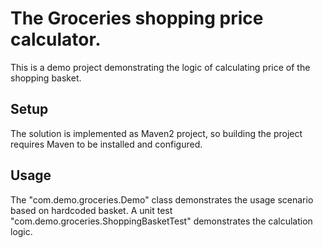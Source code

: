 # The Groceries shopping price calculator.

This is a demo project demonstrating the logic of calculating price of the shopping basket. 


## Setup

The solution is implemented as Maven2 project, so building the project requires Maven to be installed and configured.


## Usage

The "com.demo.groceries.Demo" class demonstrates the usage scenario based on hardcoded basket. A unit test 
"com.demo.groceries.ShoppingBasketTest" demonstrates the calculation logic.
